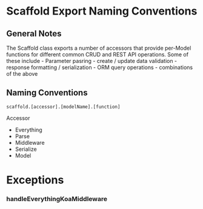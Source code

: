# Scaffold Export Naming Conventions

## General Notes

The Scaffold class exports a number of accessors that provide per-Model functions for different common CRUD and REST API operations. Some of these include - Parameter pasring - create / update data validation - response formatting / serialization - ORM query operations - combinations of the above

## Naming Conventions

```
scaffold.[accessor].[modelName].[function]
```

Accessor

- Everything
- Parse
- Middleware
- Serialize
- Model

# Exceptions

### handleEverythingKoaMiddleware
